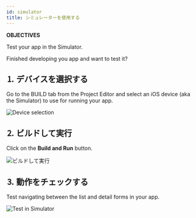 ```yaml
---
id: simulator
title: シミュレーターを使用する
---
```


<div class = "objectives"> 

**OBJECTIVES**

Test your app in the Simulator.</div> 

Finished developing you app and want to test it?

## ⒈ デバイスを選択する

Go to the BUILD tab from the Project Editor and select an iOS device (aka the Simulator) to use for running your app.

![Device selection](assets/en/test-build/device-selection-4D-for-ios.png)

## ⒉ ビルドして実行

Click on the **Build and Run** button.

![ビルドして実行](assets/en/test-build/build-and-run-4D-for-iOS.png)

## ⒊ 動作をチェックする

Test navigating between the list and detail forms in your app.

![Test in Simulator](assets/en/test-build/simulator-forms-4D-for-iOS.png)